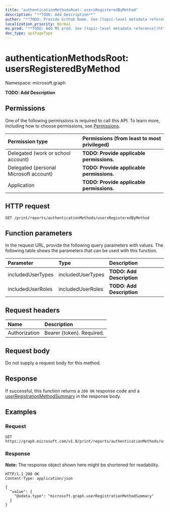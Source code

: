 ```yaml
---
title: "authenticationMethodsRoot: usersRegisteredByMethod"
description: "**TODO: Add Description**"
author: "**TODO: Provide Github Name. See [topic-level metadata reference](https://msgo.azurewebsites.net/add/document/guidelines/metadata.html#topic-level-metadata)**"
localization_priority: Normal
ms.prod: "**TODO: Add MS prod. See [topic-level metadata reference](https://msgo.azurewebsites.net/add/document/guidelines/metadata.html#topic-level-metadata)**"
doc_type: apiPageType
---
```


# authenticationMethodsRoot: usersRegisteredByMethod
Namespace: microsoft.graph



**TODO: Add Description**

## Permissions
One of the following permissions is required to call this API. To learn more, including how to choose permissions, see [Permissions](/graph/permissions-reference).

|Permission type|Permissions (from least to most privileged)|
|:---|:---|
|Delegated (work or school account)|**TODO: Provide applicable permissions.**|
|Delegated (personal Microsoft account)|**TODO: Provide applicable permissions.**|
|Application|**TODO: Provide applicable permissions.**|

## HTTP request

<!-- {
  "blockType": "ignored"
}
-->
``` http
GET /print/reports/authenticationMethods/usersRegisteredByMethod
```

## Function parameters
In the request URL, provide the following query parameters with values.
The following table shows the parameters that can be used with this function.

|Parameter|Type|Description|
|:---|:---|:---|
|includedUserTypes|includedUserTypes|**TODO: Add Description**|
|includedUserRoles|includedUserRoles|**TODO: Add Description**|


## Request headers
|Name|Description|
|:---|:---|
|Authorization|Bearer {token}. Required.|

## Request body
Do not supply a request body for this method.

## Response

If successful, this function returns a `200 OK` response code and a [userRegistrationMethodSummary](../resources/userregistrationmethodsummary.md) in the response body.

## Examples

### Request
<!-- {
  "blockType": "request",
  "name": "authenticationmethodsroot_usersregisteredbymethod"
}
-->
``` http
GET https://graph.microsoft.com/v1.0/print/reports/authenticationMethods/usersRegisteredByMethod(includedUserTypes='parameterValue',includedUserRoles='parameterValue')
```


### Response
**Note:** The response object shown here might be shortened for readability.
<!-- {
  "blockType": "response",
  "truncated": true,
  "@odata.type": "microsoft.graph.userRegistrationMethodSummary"
}
-->
``` http
HTTP/1.1 200 OK
Content-Type: application/json

{
  "value": {
    "@odata.type": "microsoft.graph.userRegistrationMethodSummary"
  }
}
```


